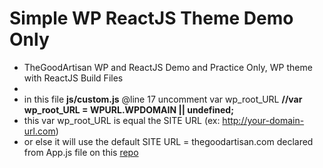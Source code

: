# Simple WP ReactJS Theme Demo Only
- TheGoodArtisan WP and ReactJS Demo and Practice Only, WP theme with ReactJS Build Files
- 
- in this file **js/custom.js** @line 17 uncomment var wp_root_URL **__//var wp_root_URL = WPURL.WPDOMAIN || undefined;__**
- this var wp_root_URL is equal the SITE URL (ex: http://your-domain-url.com)
- or else it will use the default SITE URL = thegoodartisan.com declared from App.js file on this [repo](https://github.com/jun20/wp-theme-reactjs-dev)
